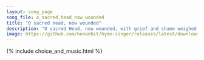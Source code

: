 ```yaml
---
layout: song_page
song_file: o_sacred_head_now_wounded
title: "O sacred Head, now wounded"
description: "O sacred Head, now wounded, with grief and shame weighed down, now scornfully surrounded with thorns, thine only crown! O sacred Head, what glory, wha... english christian 4part"
image: https://github.com/kenanbit/hymn-singer/releases/latest/download/o_sacred_head_now_wounded-trad.png
---
```


{% include choice_and_music.html %}
